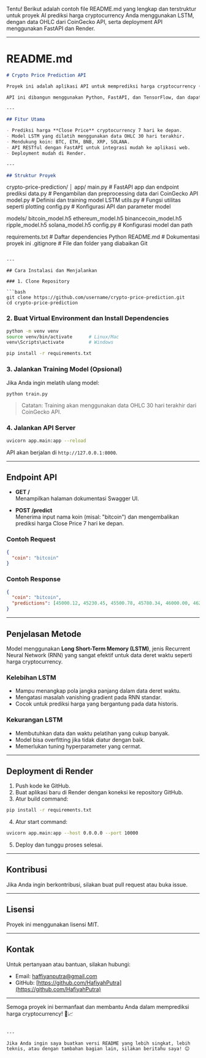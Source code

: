 Tentu! Berikut adalah contoh file README.md yang lengkap dan terstruktur untuk proyek AI prediksi harga cryptocurrency Anda menggunakan LSTM, dengan data OHLC dari CoinGecko API, serta deployment API menggunakan FastAPI dan Render.

---

# README.md

```markdown
# Crypto Price Prediction API

Proyek ini adalah aplikasi API untuk memprediksi harga cryptocurrency (BTC, ETH, BNB, XRP, SOLANA) 7 hari ke depan menggunakan model LSTM berbasis data OHLC (Open, High, Low, Close) selama 30 hari terakhir. Data diambil secara real-time dari CoinGecko API.

API ini dibangun menggunakan Python, FastAPI, dan TensorFlow, dan dapat dideploy dengan mudah di platform Render.

---

## Fitur Utama

- Prediksi harga **Close Price** cryptocurrency 7 hari ke depan.
- Model LSTM yang dilatih menggunakan data OHLC 30 hari terakhir.
- Mendukung koin: BTC, ETH, BNB, XRP, SOLANA.
- API RESTful dengan FastAPI untuk integrasi mudah ke aplikasi web.
- Deployment mudah di Render.

---

## Struktur Proyek

```
crypto-price-prediction/
│
app/
 main.py              # FastAPI app dan endpoint prediksi
 data.py              # Pengambilan dan preprocessing data dari CoinGecko API
 model.py             # Definisi dan training model LSTM
 utils.py             # Fungsi utilitas seperti plotting
 config.py            # Konfigurasi API dan parameter model

models/
 bitcoin_model.h5
 ethereum_model.h5
 binancecoin_model.h5
 ripple_model.h5
 solana_model.h5
 config.py            # Konfigurasi model dan path

 requirements.txt         # Daftar dependencies Python
 README.md                # Dokumentasi proyek ini
 .gitignore               # File dan folder yang diabaikan Git
```

---

## Cara Instalasi dan Menjalankan

### 1. Clone Repository

```bash
git clone https://github.com/username/crypto-price-prediction.git
cd crypto-price-prediction
```

### 2. Buat Virtual Environment dan Install Dependencies

```bash
python -m venv venv
source venv/bin/activate      # Linux/Mac
venv\Scripts\activate         # Windows

pip install -r requirements.txt
```

### 3. Jalankan Training Model (Opsional)

Jika Anda ingin melatih ulang model:

```bash
python train.py
```

> Catatan: Training akan menggunakan data OHLC 30 hari terakhir dari CoinGecko API.

### 4. Jalankan API Server

```bash
uvicorn app.main:app --reload
```

API akan berjalan di `http://127.0.0.1:8000`.

---

## Endpoint API

- **GET /**  
  Menampilkan halaman dokumentasi Swagger UI.

- **POST /predict**  
  Menerima input nama koin (misal: "bitcoin") dan mengembalikan prediksi harga Close Price 7 hari ke depan.

### Contoh Request

```json
{
  "coin": "bitcoin"
}
```

### Contoh Response

```json
{
  "coin": "bitcoin",
  "predictions": [45000.12, 45230.45, 45500.78, 45780.34, 46000.00, 46250.12, 46500.45]
}
```

---

## Penjelasan Metode

Model menggunakan **Long Short-Term Memory (LSTM)**, jenis Recurrent Neural Network (RNN) yang sangat efektif untuk data deret waktu seperti harga cryptocurrency.

### Kelebihan LSTM

- Mampu menangkap pola jangka panjang dalam data deret waktu.
- Mengatasi masalah vanishing gradient pada RNN standar.
- Cocok untuk prediksi harga yang bergantung pada data historis.

### Kekurangan LSTM

- Membutuhkan data dan waktu pelatihan yang cukup banyak.
- Model bisa overfitting jika tidak diatur dengan baik.
- Memerlukan tuning hyperparameter yang cermat.

---

## Deployment di Render

1. Push kode ke GitHub.
2. Buat aplikasi baru di Render dengan koneksi ke repository GitHub.
3. Atur build command:

```bash
pip install -r requirements.txt
```

4. Atur start command:

```bash
uvicorn app.main:app --host 0.0.0.0 --port 10000
```

5. Deploy dan tunggu proses selesai.

---

## Kontribusi

Jika Anda ingin berkontribusi, silakan buat pull request atau buka issue.

---

## Lisensi

Proyek ini menggunakan lisensi MIT.

---

## Kontak

Untuk pertanyaan atau bantuan, silakan hubungi:

- Email: haffiyanputra@gmail.com
- GitHub: [https://github.com/HafiyahPutra](https://github.com/HafiyahPutra)

---

Semoga proyek ini bermanfaat dan membantu Anda dalam memprediksi harga cryptocurrency! 🚀📈
```

---

Jika Anda ingin saya buatkan versi README yang lebih singkat, lebih teknis, atau dengan tambahan bagian lain, silakan beritahu saya! 😊
